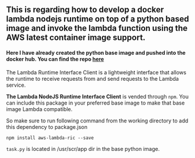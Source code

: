 ## This is regarding how to develop a docker lambda nodejs runtime on top of a python based image and invoke the lambda function using the AWS latest container image support.

#### Here I have already created the python base image and pushed into the docker hub. You can find the repo [here](https://hub.docker.com/repository/docker/dasithdev/python-app)

The Lambda Runtime Interface Client is a lightweight interface that allows the runtime to receive requests from and send requests to the Lambda service.

**The Lambda NodeJS Runtime Interface Client** is vended through `npm`. You can include this package in your preferred base image to make that base image Lambda compatible.

So make sure to run following command from the working directory to add this dependency to package.json

`npm install aws-lambda-ric --save
`

`task.py` is located in /usr/scr/app dir in the base python image.
